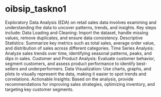 # oibsip_taskno1
Exploratory Data Analysis (EDA) on retail sales data involves examining and understanding the data to uncover patterns, trends, and insights. Key steps include:
Data Loading and Cleaning: Import the dataset, handle missing values, remove duplicates, and ensure data consistency.
Descriptive Statistics: Summarize key metrics such as total sales, average order value, and distribution of sales across different categories.
Time Series Analysis: Analyze sales trends over time, identifying seasonal patterns, peaks, and dips in sales.
Customer and Product Analysis: Evaluate customer behavior, segment customers, and assess product performance to identify best-sellers and underperformers.
Data Visualization: Use charts, graphs, and plots to visually represent the data, making it easier to spot trends and correlations.
Actionable Insights: Based on the analysis, provide recommendations for improving sales strategies, optimizing inventory, and targeting key customer segments.






